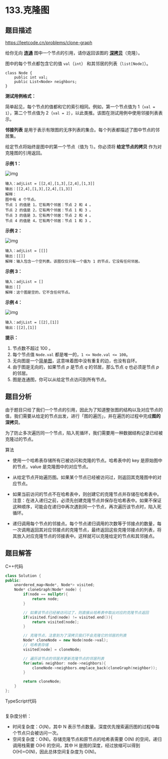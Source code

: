 # 133.克隆图

## 题目描述 

https://leetcode.cn/problems/clone-graph

给你无向 **[连通](https://baike.baidu.com/item/连通图/6460995?fr=aladdin)** 图中一个节点的引用，请你返回该图的 [**深拷贝**](https://baike.baidu.com/item/深拷贝/22785317?fr=aladdin)（克隆）。

图中的每个节点都包含它的值 `val`（`int`） 和其邻居的列表（`list[Node]`）。

```
class Node {
    public int val;
    public List<Node> neighbors;
}
```

 

**测试用例格式：**

简单起见，每个节点的值都和它的索引相同。例如，第一个节点值为 1（`val = 1`），第二个节点值为 2（`val = 2`），以此类推。该图在测试用例中使用邻接列表表示。

**邻接列表** 是用于表示有限图的无序列表的集合。每个列表都描述了图中节点的邻居集。

给定节点将始终是图中的第一个节点（值为 1）。你必须将 **给定节点的拷贝** 作为对克隆图的引用返回。

 

**示例 1：**

![img](https://assets.leetcode-cn.com/aliyun-lc-upload/uploads/2020/02/01/133_clone_graph_question.png)

```
输入：adjList = [[2,4],[1,3],[2,4],[1,3]]
输出：[[2,4],[1,3],[2,4],[1,3]]
解释：
图中有 4 个节点。
节点 1 的值是 1，它有两个邻居：节点 2 和 4 。
节点 2 的值是 2，它有两个邻居：节点 1 和 3 。
节点 3 的值是 3，它有两个邻居：节点 2 和 4 。
节点 4 的值是 4，它有两个邻居：节点 1 和 3 。
```

**示例 2：**

![img](https://assets.leetcode-cn.com/aliyun-lc-upload/uploads/2020/02/01/graph.png)

```
输入：adjList = [[]]
输出：[[]]
解释：输入包含一个空列表。该图仅仅只有一个值为 1 的节点，它没有任何邻居。
```

**示例 3：**

```
输入：adjList = []
输出：[]
解释：这个图是空的，它不含任何节点。
```

**示例 4：**

![img](https://assets.leetcode-cn.com/aliyun-lc-upload/uploads/2020/02/01/graph-1.png)

```
输入：adjList = [[2],[1]]
输出：[[2],[1]]
```

 

**提示：**

1. 节点数不超过 100 。
2. 每个节点值 `Node.val` 都是唯一的，`1 <= Node.val <= 100`。
3. 无向图是一个[简单图](https://baike.baidu.com/item/简单图/1680528?fr=aladdin)，这意味着图中没有重复的边，也没有自环。
4. 由于图是无向的，如果节点 *p* 是节点 *q* 的邻居，那么节点 *q* 也必须是节点 *p* 的邻居。
5. 图是连通图，你可以从给定节点访问到所有节点。



## 题目分析

由于题目只给了我们一个节点的引用，因此为了知道整张图的结构以及对应节点的值，我们需要从给定的节点出发，进行「图的遍历」，并在遍历的过程中完成**图的深拷贝**。

为了防止多次遍历同一个节点，陷入死循环，我们需要用一种数据结构记录已经被克隆过的节点。

算法

* 使用一个哈希表存储所有已被访问和克隆的节点。哈希表中的 key 是原始图中的节点，value 是克隆图中的对应节点。

* 从给定节点开始遍历图。如果某个节点已经被访问过，则返回其克隆图中的对应节点。
* 如果当前访问的节点不在哈希表中，则创建它的克隆节点并存储在哈希表中。注意：在进入递归之前，必须先创建克隆节点并保存在哈希表中。如果不保证这种顺序，可能会在递归中再次遇到同一个节点，再次遍历该节点时，陷入死循环。
* 递归调用每个节点的邻接点。每个节点递归调用的次数等于邻接点的数量，每一次调用返回其对应邻接点的克隆节点，最终返回这些克隆邻接点的列表，将其放入对应克隆节点的邻接表中。这样就可以克隆给定的节点和其邻接点。



## 题目解答

C++代码

```c++
class Solution {
public:
    unordered_map<Node*, Node*> visited;
    Node* cloneGraph(Node* node) {
        if(node == nullptr){
            return node;
        }

        // 如果该节点已经被访问过了，则直接从哈希表中取出对应的克隆节点返回
        if(visited.find(node) != visited.end()){
            return visited[node];
        }

        // 克隆节点，注意到为了深拷贝我们不会克隆它的邻居的列表
        Node* cloneNode = new Node(node->val);
        // 哈希表存储
        visited[node] = cloneNode;

        // 遍历该节点的邻居并更新克隆节点的邻居列表
        for(auto& neighbor: node->neighbors){
            cloneNode->neighbors.emplace_back(cloneGraph(neighbor));
        }

        return cloneNode;
    }
};
```

TypeScript代码

```typescript

```

复杂度分析：

* 时间复杂度：*O*(*N*)，其中 N 表示节点数量。深度优先搜索遍历图的过程中每个节点只会被访问一次。
* 空间复杂度：O(N)。存储克隆节点和原节点的哈希表需要 O(N) 的空间，递归调用栈需要 O(H) 的空间，其中 H 是图的深度，经过放缩可以得到 O(H)=O(N)，因此总体空间复杂度为 O(N)。

